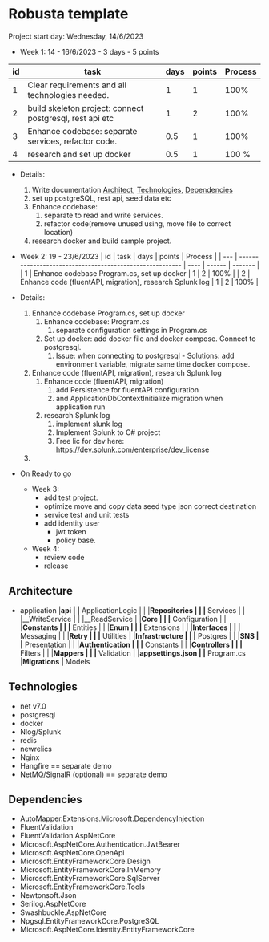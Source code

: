 # Robusta template

Project start day: Wednesday, 14/6/2023

- Week 1: 14 - 16/6/2023 - 3 days - 5 points

| id  | task                                                     | days | points | Process |
| --- | -------------------------------------------------------- | ---- | ------ | ------- |
| 1   | Clear requirements and all technologies needed.          | 1    | 1      | 100%    |
| 2   | build skeleton project: connect postgresql, rest api etc | 1    | 2      | 100%    |
| 3   | Enhance codebase: separate services, refactor code.      | 0.5  | 1      | 100%    |
| 4   | research and set up docker                               | 0.5  | 1      | 100 %   |

- Details:
  1. Write documentation [Architect](#architecture), [Technologies](#technologies),
   [Dependencies](#dependencies)
  2. set up postgreSQL, rest api, seed data etc
  3. Enhance codebase:
     1. separate to read and write services.
     2. refactor code(remove unused using, move file to correct location)
  4. research docker and build sample project.

- Week 2: 19 - 23/6/2023
| id  | task                                                     | days | points | Process |
| --- | -------------------------------------------------------- | ---- | ------ | ------- |
| 1   | Enhance codebase Program.cs, set up docker               | 1    | 2      | 100%    |
| 2   | Enhance code (fluentAPI, migration), research Splunk log | 1    | 2      | 100%    |

- Details:
  1. Enhance codebase Program.cs, set up docker
     1. Enhance codebase: Program.cs
        1. separate configuration settings in Program.cs
     2. Set up docker: add docker file and docker compose. Connect to postgresql.
        1. Issue: when connecting to postgresql - Solutions: add environment variable, migrate same time docker compose.
  2. Enhance code (fluentAPI, migration), research Splunk log
     1. Enhance code (fluentAPI, migration)
        1. add Persistence for fluentAPI configuration
        2. and ApplicationDbContextInitialize migration when application run
     2. research Splunk log
        1. implement slunk log
        2. Implement Splunk to C# project
        3. Free lic for dev here: <https://dev.splunk.com/enterprise/dev_license>
  3.

- On Ready to go
  - Week 3:
    - add test project.
    - optimize move and copy data seed type json correct destination
    - service test and unit tests
    - add identity user
      - jwt token
      - policy base.
  - Week 4:
    - review code
    - release

## Architecture

- application
  |__api
  |   |__ ApplicationLogic
  |   |   |__Repositories
  |   |   |__ Services
  |   |       |__WriteService
  |   |       |__ReadService
  |   |__Core
  |   |   |__ Configuration
  |   |   |__Constants
  |   |   |__ Entities
  |   |   |__Enum
  |   |   |__ Extensions
  |   |   |__Interfaces
  |   |   |__ Messaging
  |   |   |__Retry
  |   |   |__ Utilities
  |   |__Infrastructure
  |   |   |__ Postgres
  |   |   |__SNS
  |   |__ Presentation
  |   |   |__Authentication
  |   |   |__ Constants
  |   |   |__Controllers
  |   |   |__ Filters
  |   |   |__Mappers
  |   |   |__ Validation
  |   |__appsettings.json
  |   |__ Program.cs
  |__Migrations
  |__ Models

## Technologies

- net v7.0
- postgresql
- docker
- Nlog/Splunk
- redis
- newrelics
- Nginx
- Hangfire                  == separate demo
- NetMQ/SignalR (optional)  == separate demo

## Dependencies

- AutoMapper.Extensions.Microsoft.DependencyInjection  
- FluentValidation  
- FluentValidation.AspNetCore  
- Microsoft.AspNetCore.Authentication.JwtBearer  
- Microsoft.AspNetCore.OpenApi  
- Microsoft.EntityFrameworkCore.Design  
- Microsoft.EntityFrameworkCore.InMemory  
- Microsoft.EntityFrameworkCore.SqlServer  
- Microsoft.EntityFrameworkCore.Tools  
- Newtonsoft.Json  
- Serilog.AspNetCore  
- Swashbuckle.AspNetCore  
- Npgsql.EntityFrameworkCore.PostgreSQL
- Microsoft.AspNetCore.Identity.EntityFrameworkCore
